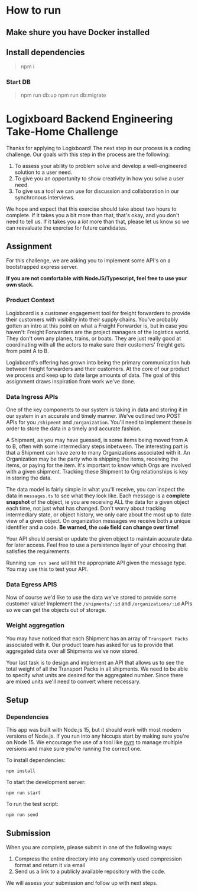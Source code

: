 # How to run

## Make shure you have Docker installed
## Install dependencies
> npm i 

### Start DB
> npm run db:up
> npm run db:migrate

# Logixboard Backend Engineering Take-Home Challenge

Thanks for applying to Logixboard! The next step in our process is a coding challenge. Our goals
with this step in the process are the following:

1. To assess your ability to problem solve and develop a well-engineered solution to a user need.
1. To give you an opportunity to show creativity in how you solve a user need.
1. To give us a tool we can use for discussion and collaboration in our synchronous interviews.

We hope and expect that this exercise should take about two hours to complete. If it takes you a
bit more than that, that's okay, and you don't need to tell us. If it takes you a _lot_ more than
that, please let us know so we can reevaluate the exercise for future candidates.

## Assignment

For this challenge, we are asking you to implement some API's on a bootstrapped express server.

**If you are not comfortable with NodeJS/Typescript, feel free to use your own stack.**

### Product Context

Logixboard is a customer engagement tool for freight forwarders to provide their customers with
visibility into their supply chains. You've probably gotten an intro at this point on what a
Freight Forwarder is, but in case you haven't: Freight Forwarders are the project managers of the
logistics world. They don't own any planes, trains, or boats. They are just really good at
coordinating with all the actors to make sure their customers' freight gets from point A to B.

Logixboard's offering has grown into being the primary communication hub between freight
forwarders and their customers. At the core of our product we process and keep up to date large amounts of data.
The goal of this assignment draws inspiration from work we've done.

### Data Ingress APIs

One of the key components to our system is taking in data and storing it in our system in an accurate and timely manner.
We've outlined two POST APIs for you `/shipment` and `/organization`. You'll need to implement these in order
to store the data in a timely and accurate fashion.

A Shipment, as you may have guessed, is some items being moved from A to B, often with some intermediary steps inbetween.
The interesting part is that a Shipment can have zero to many Organizations associated with it. An Organization may be the
party who is shipping the items, receiving the items, or paying for the item. It's important to know which Orgs
are involved with a given shipment. Tracking these Shipment to Org relationships is key in storing the data.

The data model is fairly simple in what you'll receive, you can inspect the data in `messages.ts` to see what they look like. Each message is a **complete snapshot** of the object, ie you are receiving ALL the data for a given object each time, not just what has changed.
Don't worry about tracking intermediary state, or object history, we only care about the most up to date view of a given object.
On organization messages we receive both a unique identifier and a code. **Be warned, the `code` field can change over time!**

Your API should persist or update the given object to maintain accurate data for later access. Feel free to use a persistence layer of your choosing that satisfies the requirements.

Running `npm run send` will hit the appropriate API given the message type. You may use this to test your API.

### Data Egress APIS

Now of course we'd like to use the data we've stored to provide some customer value! Implement the
`/shipments/:id` and `/organizations/:id` APIs so we can get the objects out of storage.

### Weight aggregation

You may have noticed that each Shipment has an array of `Transport Packs` associated with it. Our product team
has asked for us to provide that aggregated data over all Shipments we've now stored.

Your last task is to design and implement an API that allows us to see the total weight of all the Transport Packs
in all shipments. We need to be able to specify what units are desired for the aggregated number. Since there are
mixed units we'll need to convert where necessary.

## Setup

### Dependencies

This app was built with Node.js 15, but it should work with most modern versions of Node.js. If
you run into any hiccups start by making sure you're on Node 15. We encourage the use of a tool
like [nvm](https://github.com/nvm-sh/nvm#installing-and-updating) to manage multiple versions and
make sure you're running the correct one.

To install dependencies:

```
npm install
```

To start the development server:

```
npm run start
```

To run the test script:

```
npm run send
```

## Submission

When you are complete, please submit in one of the following ways:

1. Compress the entire directory into any commonly used compression format and return it via
   email
2. Send us a link to a publicly available repository with the code.

We will assess your submission and follow up with next steps.
